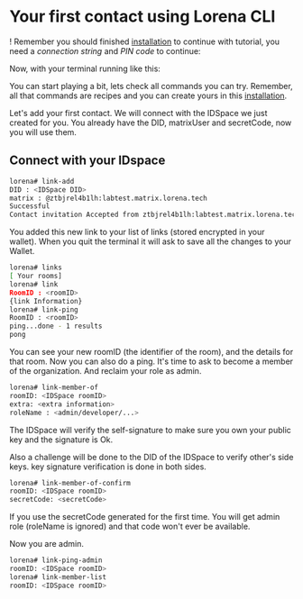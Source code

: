 # Your first contact using Lorena CLI

! Remember you should finished [installation](installation.md) to continue with tutorial, you need a _connection string_ and _PIN code_ to continue:

Now, with your terminal running like this:

You can start playing a bit, lets check all commands you can try. Remember, all that commands are recipes and you can create yours in this [installation](create-recipes.md).

Let's add your first contact. We will connect with the IDSpace we just created for you. You already have the DID, matrixUser and secretCode, now you will use them.

## Connect with your IDspace

```bash
lorena# link-add
DID : <IDSpace DID>
matrix : @ztbjrel4b1lh:labtest.matrix.lorena.tech
Successful
Contact invitation Accepted from ztbjrel4b1lh:labtest.matrix.lorena.tech
```

You added this new link to your list of links (stored encrypted in your wallet). When you quit the terminal it will ask to save all the changes to your Wallet.

```bash
lorena# links
[ Your rooms]
lorena# link
RoomID : <roomID>
{link Information}
lorena# link-ping
RoomID : <roomID>
ping...done - 1 results
pong
```

You can see your new roomID (the identifier of the room), and the details for that room. Now you can also do a ping. It's time to ask to become a member of the organization. And reclaim your role as admin.

```bash
lorena# link-member-of
roomID: <IDSpace roomID>
extra: <extra information>
roleName : <admin/developer/...>
```

The IDSpace will verify the self-signature to make sure you own your public key and the signature is Ok.

Also a challenge will be done to the DID of the IDSpace to verify other's side keys. key signature verification is done in both sides.

```bash
lorena# link-member-of-confirm
roomID: <IDSpace roomID>
secretCode: <secretCode>
```

If you use the secretCode generated for the first time. You will get admin role (roleName is ignored) and that code won't ever be available.

Now you are admin.

```bash
lorena# link-ping-admin
roomID: <IDSpace roomID>
lorena# link-member-list
roomID: <IDSpace roomID>
```
